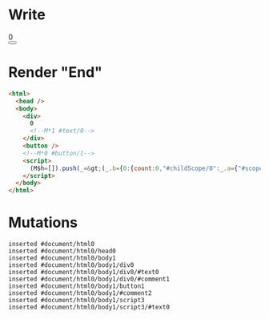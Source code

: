 # Write
  <div>0<!M*1 #text/0></div><button></button><!M*0 #button/1><script>(M$h=[]).push(_=>(_.b={0:{count:0,"#childScope/0":_.a={"#scope":1,value:0,dummy:{}},"#scope":0},1:_.a}),[0,"packages/translator-tags/src/__tests__/fixtures/component-attrs-intersection/template.marko_0_count",])</script>


# Render "End"
```html
<html>
  <head />
  <body>
    <div>
      0
      <!--M*1 #text/0-->
    </div>
    <button />
    <!--M*0 #button/1-->
    <script>
      (M$h=[]).push(_=&gt;(_.b={0:{count:0,"#childScope/0":_.a={"#scope":1,value:0,dummy:{}},"#scope":0},1:_.a}),[0,"packages/translator-tags/src/__tests__/fixtures/component-attrs-intersection/template.marko_0_count",])
    </script>
  </body>
</html>
```

# Mutations
```
inserted #document/html0
inserted #document/html0/head0
inserted #document/html0/body1
inserted #document/html0/body1/div0
inserted #document/html0/body1/div0/#text0
inserted #document/html0/body1/div0/#comment1
inserted #document/html0/body1/button1
inserted #document/html0/body1/#comment2
inserted #document/html0/body1/script3
inserted #document/html0/body1/script3/#text0
```
